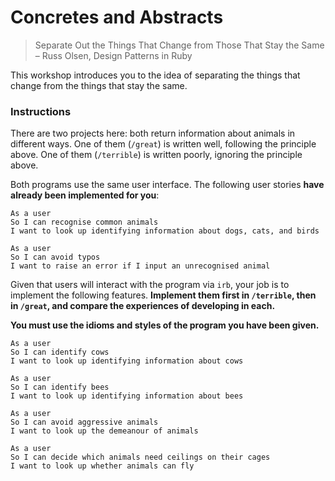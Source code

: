# Concretes and Abstracts

> Separate Out the Things That Change from Those That Stay the Same
> – Russ Olsen, Design Patterns in Ruby

This workshop introduces you to the idea of separating the things that change from the things that stay the same.

### Instructions

There are two projects here: both return information about animals in different ways. One of them (`/great`) is written well, following the principle above. One of them (`/terrible`) is written poorly, ignoring the principle above.

Both programs use the same user interface. The following user stories **have already been implemented for you**:

```
As a user
So I can recognise common animals
I want to look up identifying information about dogs, cats, and birds
```

```
As a user
So I can avoid typos
I want to raise an error if I input an unrecognised animal
```

Given that users will interact with the program via `irb`, your job is to implement the following features. **Implement them first in `/terrible`, then in `/great`, and compare the experiences of developing in each.**

**You must use the idioms and styles of the program you have been given.**

```
As a user
So I can identify cows
I want to look up identifying information about cows
```

```
As a user
So I can identify bees
I want to look up identifying information about bees
```

```
As a user
So I can avoid aggressive animals
I want to look up the demeanour of animals
```

```
As a user
So I can decide which animals need ceilings on their cages
I want to look up whether animals can fly
```
